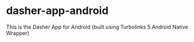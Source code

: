 # dasher-app-android
This is the Dasher App for Android (built using Turbolinks 5 Android Native Wrapper)
